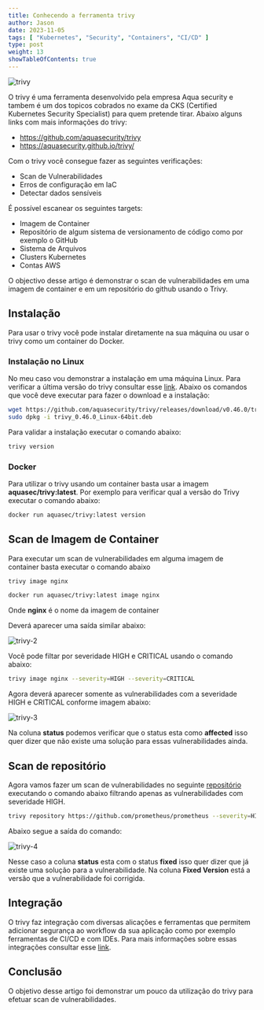 ```yaml
---
title: Conhecendo a ferramenta trivy
author: Jason
date: 2023-11-05
tags: [ "Kubernetes", "Security", "Containers", "CI/CD" ]
type: post
weight: 13
showTableOfContents: true
---
```


![trivy](https://jjasonhenrique.github.io/blog/images/trivy.jpg)

O trivy é uma ferramenta desenvolvido pela empresa Aqua security e
tambem é um dos topicos cobrados no exame da CKS (Certified Kubernetes
Security Specialist) para quem pretende tirar. Abaixo alguns links com
mais informações do trivy:

-   <https://github.com/aquasecurity/trivy>
-   <https://aquasecurity.github.io/trivy/>

Com o trivy você consegue fazer as seguintes verificações:

-   Scan de Vulnerabilidades
-   Erros de configuração em IaC
-   Detectar dados sensíveis

É possível escanear os seguintes targets:

-   Imagem de Container
-   Repositório de algum sistema de versionamento de código como por
    exemplo o GitHub
-   Sistema de Arquivos
-   Clusters Kubernetes
-   Contas AWS

O objectivo desse artigo é demonstrar o scan de vulnerabilidades em uma
imagem de container e em um repositório do github usando o Trivy.

## Instalação 

Para usar o trivy você pode instalar diretamente na sua máquina ou usar
o trivy como um container do Docker.

### Instalação no Linux 

No meu caso vou demonstrar a instalação em uma máquina Linux. Para
verificar a última versão do trivy consultar esse
[link](https://github.com/aquasecurity/trivy/releases). Abaixo os
comandos que você deve executar para fazer o download e a instalação:

``` bash
wget https://github.com/aquasecurity/trivy/releases/download/v0.46.0/trivy_0.46.0_Linux-64bit.deb
sudo dpkg -i trivy_0.46.0_Linux-64bit.deb
```

Para validar a instalação executar o comando abaixo:

``` bash
trivy version
```

### Docker 

Para utilizar o trivy usando um container basta usar a imagem
**aquasec/trivy:latest**. Por exemplo para verificar qual a versão do
Trivy executar o comando abaixo:

``` bash
docker run aquasec/trivy:latest version
```

## Scan de Imagem de Container 

Para executar um scan de vulnerabilidades em alguma imagem de container
basta executar o comando abaixo

``` bash
trivy image nginx

docker run aquasec/trivy:latest image nginx
```

Onde **nginx** é o nome da imagem de container

Deverá aparecer uma saída similar abaixo:

![trivy-2](https://jjasonhenrique.github.io/blog/images/trivy-2.jpg)

Você pode filtar por severidade HIGH e CRITICAL usando o comando abaixo:

``` bash
trivy image nginx --severity=HIGH --severity=CRITICAL
```

Agora deverá aparecer somente as vulnerabilidades com a severidade HIGH
e CRITICAL conforme imagem abaixo:

![trivy-3](https://jjasonhenrique.github.io/blog/images/trivy-3.jpg)

Na coluna **status** podemos verificar que o status esta como
**affected** isso quer dizer que não existe uma solução para essas
vulnerabilidades ainda.

## Scan de repositório 

Agora vamos fazer um scan de vulnerabilidades no seguinte
[repositório](https://github.com/prometheus/prometheus) executando o
comando abaixo filtrando apenas as vulnerabilidades com severidade HIGH.

``` bash
trivy repository https://github.com/prometheus/prometheus --severity=HIGH
```

Abaixo segue a saída do comando:

![trivy-4](https://jjasonhenrique.github.io/blog/images/trivy-4.jpg)

Nesse caso a coluna **status** esta com o status **fixed** isso quer
dizer que já existe uma solução para a vulnerabilidade. Na coluna
**Fixed Version** está a versão que a vulnerabilidade foi corrigida.

## Integração 

O trivy faz integração com diversas alicações e ferramentas que permitem
adicionar segurança ao workflow da sua aplicação como por exemplo
ferramentas de CI/CD e com IDEs. Para mais informações sobre essas
integrações consultar esse
[link](https://aquasecurity.github.io/trivy/v0.46/ecosystem/).

## Conclusão 

O objetivo desse artigo foi demonstrar um pouco da utilização do trivy
para efetuar scan de vulnerabilidades.